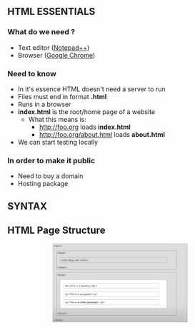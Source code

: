 ## HTML ESSENTIALS

### What do we need ? 

 - Text editor ([Notepad++](https://notepad-plus-plus.org/downloads/))
 - Browser ([Google Chrome](https://www.google.com/intl/es_es/chrome/))
 
### Need to know

 - In it's essence HTML doesn't need a server to run
 - Files must end in format **.html**
 - Runs in a browser
 - **index.html** is the root/home page of a website
   - What this means is:
     - http://foo.org loads **index.html**
     - http://foo.org/about.html loads **about.html**
 - We can start testing locally
 
### In order to make it public

 - Need to buy a domain
 - Hosting package

## SYNTAX

## HTML Page Structure

<p align="center">
	<img src="https://github.com/aalexisp/WebDev/blob/master/IMAGES/image0.png" width=60%>
</p>

